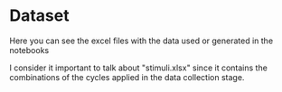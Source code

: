 # Dataset
Here you can see the excel files with the data used or generated in the notebooks

I consider it important to talk about "stimuli.xlsx" since it contains the combinations of the cycles applied in the data collection stage.
